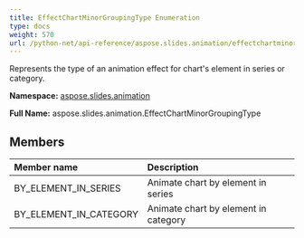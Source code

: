 ```yaml
---
title: EffectChartMinorGroupingType Enumeration
type: docs
weight: 570
url: /python-net/api-reference/aspose.slides.animation/effectchartminorgroupingtype/
---
```


Represents the type of an animation effect for chart's element in series or category.

**Namespace:** [aspose.slides.animation](/slides/python-net/api-reference/aspose.slides.animation/)

**Full Name:** aspose.slides.animation.EffectChartMinorGroupingType



## **Members**
|**Member name**|**Description**|
| :- | :- |
|BY_ELEMENT_IN_SERIES|Animate chart by element in series|
|BY_ELEMENT_IN_CATEGORY|Animate chart by element in category|
